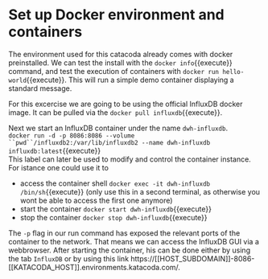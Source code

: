 # Set up Docker environment and containers

The environment used for this catacoda already comes with docker preinstalled. We can test the install with the `docker info`{{execute}} command, and test the execution of containers with `docker run hello-world`{{execute}}. This will run a simple demo container displaying a standard message.

For this excercise we are going to be using the official InfluxDB docker image. It can be pulled via the `docker pull influxdb`{{execute}}.

Next we start an InfluxDB container under the name ```dwh-influxdb```.  
`docker run -d -p 8086:8086 --volume ``pwd``/influxdb2:/var/lib/influxdb2 --name dwh-influxdb influxdb:latest`{{execute}}  
This label can later be used to modify and control the container instance. For istance one could use it to
- access the container shell `docker exec -it dwh-influxdb /bin/sh`{{execute}} (only use this in a second terminal, as otherwise you wont be able to access the first one anymore)
- start the container `docker start dwh-influxdb`{{execute}}
- stop the container `docker stop dwh-influxdb`{{execute}}

The `-p` flag in our run command has exposed the relevant ports of the container to the network. That means we can access the InfluxDB GUI via a webbrowser. After starting the container, his can be done either by using the tab `InfluxDB` or by using this link https://[[HOST_SUBDOMAIN]]-8086-[[KATACODA_HOST]].environments.katacoda.com/.